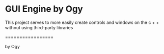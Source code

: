GUI Engine by Ogy
=================
This project serves to more easily create controls and windows on the c + + without using third-party libraries

=================

by Ogy